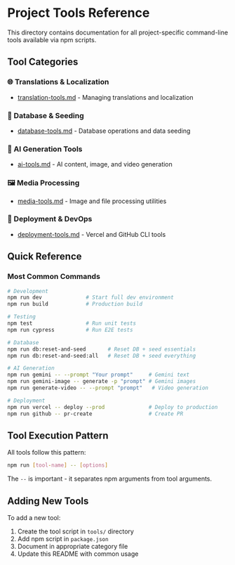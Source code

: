 # Project Tools Reference

This directory contains documentation for all project-specific command-line tools available via npm scripts.

## Tool Categories

### 🌐 Translations & Localization
- [translation-tools.md](./translation-tools.md) - Managing translations and localization

### 🌱 Database & Seeding
- [database-tools.md](./database-tools.md) - Database operations and data seeding

### 🤖 AI Generation Tools
- [ai-tools.md](./ai-tools.md) - AI content, image, and video generation

### 🖼️ Media Processing
- [media-tools.md](./media-tools.md) - Image and file processing utilities

### 🚀 Deployment & DevOps
- [deployment-tools.md](./deployment-tools.md) - Vercel and GitHub CLI tools

## Quick Reference

### Most Common Commands

```bash
# Development
npm run dev              # Start full dev environment
npm run build            # Production build

# Testing
npm test                 # Run unit tests
npm run cypress          # Run E2E tests

# Database
npm run db:reset-and-seed       # Reset DB + seed essentials
npm run db:reset-and-seed:all   # Reset DB + seed everything

# AI Generation
npm run gemini -- --prompt "Your prompt"     # Gemini text
npm run gemini-image -- generate -p "prompt" # Gemini images
npm run generate-video -- --prompt "prompt"   # Video generation

# Deployment
npm run vercel -- deploy --prod              # Deploy to production
npm run github -- pr-create                  # Create PR
```

## Tool Execution Pattern

All tools follow this pattern:
```bash
npm run [tool-name] -- [options]
```

The `--` is important - it separates npm arguments from tool arguments.

## Adding New Tools

To add a new tool:
1. Create the tool script in `tools/` directory
2. Add npm script in `package.json`
3. Document in appropriate category file
4. Update this README with common usage